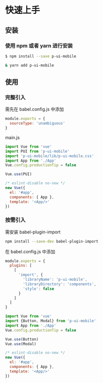# 快速上手

## 安装

### 使用 npm 或者 yarn 进行安装

```bash
$ npm install --save p-ui-mobile
```

```bash
& yarn add p-ui-mobile
```

## 使用

### 完整引入

需先在 babel.config.js 中添加

```javascript
module.exports = {
  sourceType: 'unambiguous'
}
```

main.js

```javascript
import Vue from 'vue'
import PUI from 'p-ui-mobile'
import 'p-ui-mobile/lib/p-ui-mobile.css'
import App from './App'
Vue.config.productionTip = false

Vue.use(PUI)

/* eslint-disable no-new */
new Vue({
  el: '#app',
  components: { App },
  template: '<App/>'
})
```

### 按需引入

需安装 babel-plugin-import

```bash
npm install --save-dev babel-plugin-import
```

在 babel.config.js 中添加

```javascript
module.exports = {
  plugins: [
    [
      'import', {
        'libraryName': 'p-ui-mobile',
        'libraryDirectory': 'components',
        'style': false
      }
    ]
  ]
}
```

```javascript
import Vue from 'vue'
import {Button, Modal} from 'p-ui-mobile'
import App from './App'
Vue.config.productionTip = false

Vue.use(Button)
Vue.use(Modal)

/* eslint-disable no-new */
new Vue({
  el: '#app',
  components: { App },
  template: '<App/>'
})
```